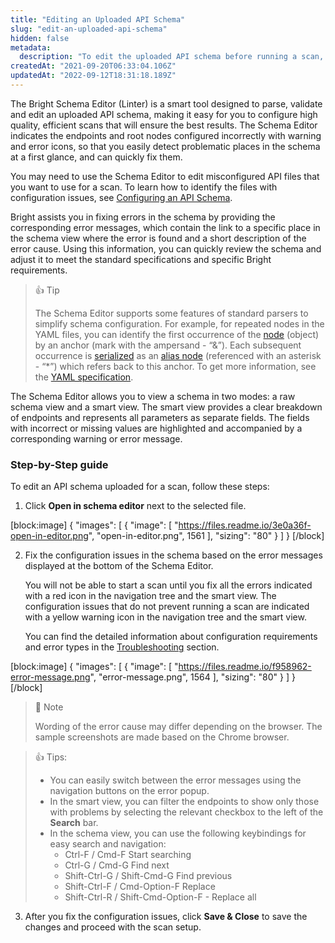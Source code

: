 ```yaml
---
title: "Editing an Uploaded API Schema"
slug: "edit-an-uploaded-api-schema"
hidden: false
metadata: 
  description: "To edit the uploaded API schema before running a scan, follow these steps"
createdAt: "2021-09-20T06:33:04.106Z"
updatedAt: "2022-09-12T18:31:18.189Z"
---
```

The Bright Schema Editor (Linter) is a smart tool designed to parse, validate and edit an uploaded API schema, making it easy for you to configure high quality, efficient scans that will ensure the best results. The Schema Editor indicates the endpoints and root nodes configured incorrectly with warning and error icons, so that you easily detect problematic places in the schema at a first glance, and can quickly fix them.    

You may need to use the Schema Editor to edit misconfigured API files that you want to use for a scan. To learn how to identify the files with configuration issues, see [Configuring an API Schema](/docs/configuring-an-api-schema-for-scanning).

Bright assists you in fixing errors in the schema by providing the corresponding error messages, which contain the link to a specific place in the schema view where the error is found and a short description of the error cause. Using this information, you can quickly review the schema and adjust it to meet the standard specifications and specific Bright requirements. 

> 👍 Tip
> 
> The Schema Editor supports some features of standard parsers to simplify schema configuration. For example, for repeated nodes in the YAML files, you can identify the first occurrence of the [node](https://yaml.org/spec/1.2.2/#nodes) (object) by an anchor (mark with the ampersand - “&”). Each subsequent occurrence is [serialized](https://yaml.org/spec/1.2.2/#serializing-the-representation-graph) as an [alias node](https://yaml.org/spec/1.2.2/#alias-nodes) (referenced with an asterisk - “\*”) which refers back to this anchor. To get more information, see the [YAML specification](https://yaml.org/spec/1.2.2/#anchors-and-aliases).

The Schema Editor allows you to view a schema in two modes: a raw schema view and a smart view. The smart view provides a clear breakdown of endpoints and represents all parameters as separate fields. The fields with incorrect or missing values are highlighted and accompanied by a corresponding warning or error message. 

### Step-by-Step guide

To edit an API schema uploaded for a scan, follow these steps:

1. Click **Open in schema editor** next to the selected file. 

[block:image]
{
  "images": [
    {
      "image": [
        "https://files.readme.io/3e0a36f-open-in-editor.png",
        "open-in-editor.png",
        1561
      ],
      "sizing": "80"
    }
  ]
}
[/block]



2. Fix the configuration issues in the schema based on the error messages displayed at the bottom of the Schema Editor.

   You will not be able to start a scan until you fix all the errors indicated with a red icon in the navigation tree and the smart view. The configuration issues that do not prevent running a scan are indicated with a yellow warning icon in the navigation tree and the smart view. 

   You can find the detailed information about configuration requirements and error types in the [Troubleshooting](https://docs.neuralegion.com/docs/troubleshooting) section. 

[block:image]
{
  "images": [
    {
      "image": [
        "https://files.readme.io/f958962-error-message.png",
        "error-message.png",
        1564
      ],
      "sizing": "80"
    }
  ]
}
[/block]



> 📘 Note
> 
> Wording of the error cause may differ depending on the browser. The sample screenshots are made based on the Chrome browser.

> 👍 Tips:
> 
> - You can easily switch between the error messages using the navigation buttons on the error popup. 
> - In the smart view, you can filter the endpoints to show only those with problems by selecting the relevant checkbox to the left of the **Search** bar.
> - In the schema view, you can use the following keybindings for easy search and navigation: 
>   - Ctrl-F / Cmd-F   Start searching
>   - Ctrl-G / Cmd-G   Find next
>   - Shift-Ctrl-G / Shift-Cmd-G  Find previous
>   - Shift-Ctrl-F / Cmd-Option-F  Replace
>   - Shift-Ctrl-R / Shift-Cmd-Option-F  - Replace all

3. After you fix the configuration issues, click **Save & Close** to save the changes and proceed with the scan setup.